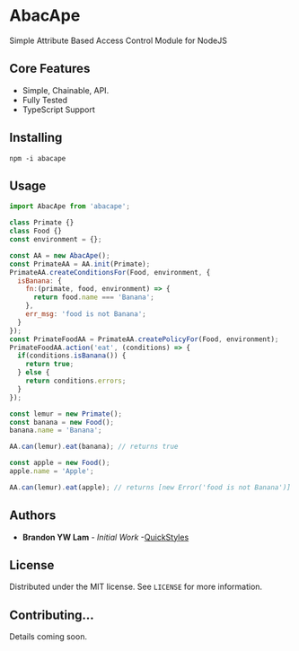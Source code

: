 # AbacApe

Simple Attribute Based Access Control Module for NodeJS

## Core Features
  * Simple, Chainable, API.
  * Fully Tested
  * TypeScript Support
  
## Installing

```
npm -i abacape
```

## Usage

```js
import AbacApe from 'abacape';

class Primate {}
class Food {}
const environment = {};

const AA = new AbacApe();
const PrimateAA = AA.init(Primate);
PrimateAA.createConditionsFor(Food, environment, {
  isBanana: {
    fn:(primate, food, environment) => {
      return food.name === 'Banana';
    },
    err_msg: 'food is not Banana';
  }
});
const PrimateFoodAA = PrimateAA.createPolicyFor(Food, environment);
PrimateFoodAA.action('eat', (conditions) => {
  if(conditions.isBanana()) {
    return true;
  } else {
    return conditions.errors;
  }
});

const lemur = new Primate();
const banana = new Food();
banana.name = 'Banana';

AA.can(lemur).eat(banana); // returns true

const apple = new Food();
apple.name = 'Apple';

AA.can(lemur).eat(apple); // returns [new Error('food is not Banana')]
```
## Authors

* **Brandon YW Lam** - *Initial Work* -[QuickStyles](https://github.com/QuickStyles)

## License

Distributed under the MIT license. See ``LICENSE`` for more information.

## Contributing...
Details coming soon.

##
